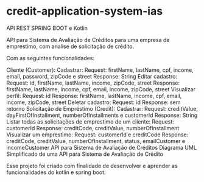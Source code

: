 # credit-application-system-ias
API REST SPRING BOOT e Kotlin 

API para Sistema de Avaliação de Créditos para uma empresa de emprestimo, com analise de solicitação de crédito.

Com as seguintes funcionalidades:

Cliente (Customer):
Cadastrar:
Request: firstName, lastName, cpf, income, email, password, zipCode e street
Response: String
Editar cadastro:
Request: id, firstName, lastName, income, zipCode, street
Response: firstName, lastName, income, cpf, email, income, zipCode, street
Visualizar perfil:
Request: id
Response: firstName, lastName, income, cpf, email, income, zipCode, street
Deletar cadastro:
Request: id
Response: sem retorno
Solicitação de Empréstimo (Credit):
Cadastrar:
Request: creditValue, dayFirstOfInstallment, numberOfInstallments e customerId
Response: String
Listar todas as solicitações de emprestimo de um cliente:
Request: customerId
Response: creditCode, creditValue, numberOfInstallment
Visualizar um emprestimo:
Request: customerId e creditCode
Response: creditCode, creditValue, numberOfInstallment, status, emailCustomer e incomeCustomer
API para Sistema de Avaliação de Créditos
Diagrama UML Simplificado de uma API para Sistema de Avaliação de Crédito

Esse projeto foi criado com finalidade de desenvolver e aprender as funcionalidades do kotlin e spring boot.

